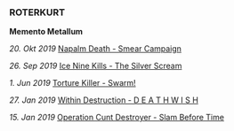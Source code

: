 ### ROTERKURT

**Memento Metallum**

_20. Okt 2019_ [Napalm Death - Smear Campaign](nd-sc.md)

_26. Sep 2019_ [Ice Nine Kills - The Silver Scream](ink-ss.md)

_1. Jun 2019_ [Torture Killer - Swarm!](tk-s.md)

_27. Jan 2019_ [Within Destruction - D E A T H W I S H](wd-dw.md)

_15. Jan 2019_ [Operation Cunt Destroyer - Slam Before Time](ocd-sbt.md)
